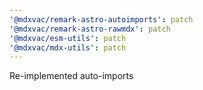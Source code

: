 ```yaml
---
'@mdxvac/remark-astro-autoimports': patch
'@mdxvac/remark-astro-rawmdx': patch
'@mdxvac/esm-utils': patch
'@mdxvac/mdx-utils': patch
---
```


Re-implemented auto-imports
